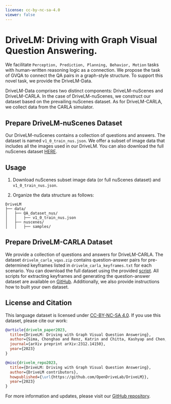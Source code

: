 ```yaml
---
license: cc-by-nc-sa-4.0
viewer: false
---
```

# **DriveLM:** Driving with **G**raph **V**isual **Q**uestion **A**nswering.

We facilitate `Perception, Prediction, Planning, Behavior, Motion` tasks with human-written reasoning logic as a connection. We propose the task of GVQA to connect the QA pairs in a graph-style structure. To support this novel task, we provide the DriveLM-Data. 

DriveLM-Data comprises two distinct components: DriveLM-nuScenes and DriveLM-CARLA. In the case of DriveLM-nuScenes, we construct our dataset based on the prevailing nuScenes dataset. As for DriveLM-CARLA, we collect data from the CARLA simulator.

## Prepare DriveLM-nuScenes Dataset

Our DriveLM-nuScenes contains a collection of questions and answers. The dataset is named `v1_0_train_nus.json`. We offer a subset of image data that includes all the images used in our DriveLM. You can also download the full nuScenes dataset [HERE](https://www.nuscenes.org/download). 

## Usage

1. Download nuScenes subset image data (or full nuScenes dataset) and `v1_0_train_nus.json`.

2. Organize the data structure as follows:

```
DriveLM
├── data/
│   ├── QA_dataset_nus/
│   │   ├── v1_0_train_nus.json
│   ├── nuscenes/
│   │   ├── samples/
```

## Prepare DriveLM-CARLA Dataset
We provide a collection of questions and answers for DriveLM-CARLA. The dataset `drivelm_carla_vqas.zip` contains question-answer pairs for pre-determined keyframes listed in `drivelm_carla_keyframes.txt` for each scenario. You can download the full dataset using the provided [script](https://github.com/OpenDriveLab/DriveLM/blob/DriveLM-CARLA/vqa_dataset/download_pdm_lite_carla_lb2.sh). All scripts for extracting keyframes and generating the question-answer dataset are available on [GitHub](https://github.com/OpenDriveLab/DriveLM/blob/DriveLM-CARLA/vqa_dataset). Additionally, we also provide instructions how to built your own dataset.

## License and Citation

This language dataset is licensed under [CC-BY-NC-SA 4.0](https://creativecommons.org/licenses/by-nc-sa/4.0/). If you use this dataset, please cite our work: 


```BibTeX
@article{drivelm_paper2023,
  title={DriveLM: Driving with Graph Visual Question Answering},
  author={Sima, Chonghao and Renz, Katrin and Chitta, Kashyap and Chen, Li and Zhang, Hanxue and Xie, Chengen and Luo, Ping and Geiger, Andreas and Li, Hongyang},
  journal={arXiv preprint arXiv:2312.14150},
  year={2023}
}
```

```BibTeX
@misc{drivelm_repo2023,
  title={DriveLM: Driving with Graph Visual Question Answering},
  author={DriveLM contributors},
  howpublished={\url{https://github.com/OpenDriveLab/DriveLM}},
  year={2023}
}
```

For more information and updates, please visit our [GitHub repository](https://github.com/OpenDriveLab/DriveLM).

